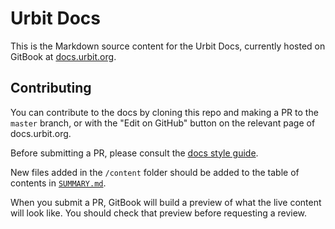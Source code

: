# Urbit Docs

This is the Markdown source content for the Urbit Docs, currently hosted on GitBook at [docs.urbit.org](https://docs.urbit.org).

## Contributing

You can contribute to the docs by cloning this repo and making a PR to the `master` branch, or with the "Edit on GitHub" button on the relevant page of docs.urbit.org.

Before submitting a PR, please consult the [docs style guide](https://docs.urbit.org/style).

New files added in the `/content` folder should be added to the table of contents in [`SUMMARY.md`](./content/SUMMARY.md).

When you submit a PR, GitBook will build a preview of what the live content will look like. You should check that preview before requesting a review.
